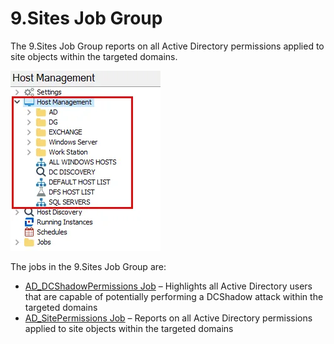 # 9.Sites Job Group

The 9.Sites Job Group reports on all Active Directory permissions applied to site objects within the
targeted domains.

![9.Sites Job Group in the Jobs Tree](../../../../../../static/img/product_docs/accessanalyzer/admin/hostmanagement/jobstree.webp)

The jobs in the 9.Sites Job Group are:

- [AD_DCShadowPermissions Job](ad_dcshadowpermissions.md) – Highlights all Active Directory users
  that are capable of potentially performing a DCShadow attack within the targeted domains
- [AD_SitePermissions Job](ad_sitepermissions.md) – Reports on all Active Directory permissions
  applied to site objects within the targeted domains
